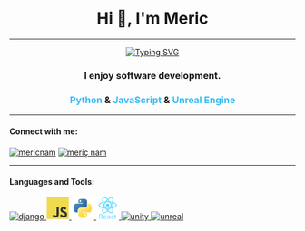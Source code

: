 <h1 align="center">Hi 👋, I'm Meric</h1>
<hr>  

<div style="text-align: center;">
<a href="https://git.io/typing-svg"><img src="https://readme-typing-svg.demolab.com?font=roboto&weight=700&size=30&pause=1000&center=true&vCenter=true&width=900&height=30&lines=electrical+%26+electronics+engineer;web+developer;game+developer" alt="Typing SVG" /></a>
</div>


<h3 align="center">I enjoy software development. </h3>
<h3 align="center">
    <span style="font_size:'20px'; color:#36BCF7FF">Python</span> &
    <span style="font_size:'20px'; color:#36BCF7FF">JavaScript</span> & 
    <span style="font_size:'20px'; color:#36BCF7FF"> Unreal Engine </span> 
</h3>

<hr>  
<h4 align="left">Connect with me:</h4>
<p align="left">
<a href="https://twitter.com/mericnam" target="blank"><img align="center" src="https://raw.githubusercontent.com/rahuldkjain/github-profile-readme-generator/master/src/images/icons/Social/twitter.svg" alt="mericnam" height="30" width="40" /></a>
<a href="https://linkedin.com/in/meriç-nam-a518a7106/" target="blank"><img align="center" src="https://raw.githubusercontent.com/rahuldkjain/github-profile-readme-generator/master/src/images/icons/Social/linked-in-alt.svg" alt="meriç nam" height="30" width="40" /></a>
</p>

<hr>  
<h4 align="left">Languages and Tools:</h4>
<p align="left"> 
  <a href="https://www.djangoproject.com/" target="_blank" rel="noreferrer"> <img src="https://cdn.worldvectorlogo.com/logos/django.svg" alt="django" width="40" height="40"/> </a> <a href="https://developer.mozilla.org/en-US/docs/Web/JavaScript" target="_blank" rel="noreferrer"> <img src="https://raw.githubusercontent.com/devicons/devicon/master/icons/javascript/javascript-original.svg" alt="javascript" width="40" height="40"/> </a> <a href="https://www.python.org" target="_blank" rel="noreferrer"> <img src="https://raw.githubusercontent.com/devicons/devicon/master/icons/python/python-original.svg" alt="python" width="40" height="40"/> </a> <a href="https://reactjs.org/" target="_blank" rel="noreferrer"> <img src="https://raw.githubusercontent.com/devicons/devicon/master/icons/react/react-original-wordmark.svg" alt="react" width="40" height="40"/> </a> <a href="https://unity.com/" target="_blank" rel="noreferrer"> <img src="https://www.vectorlogo.zone/logos/unity3d/unity3d-icon.svg" alt="unity" width="40" height="40"/> </a> <a href="https://unrealengine.com/" target="_blank" rel="noreferrer"> <img src="https://raw.githubusercontent.com/kenangundogan/fontisto/036b7eca71aab1bef8e6a0518f7329f13ed62f6b/icons/svg/brand/unreal-engine.svg" alt="unreal" width="40" height="40"/> </a> </p>


